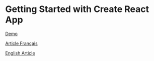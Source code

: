 # Getting Started with Create React App

[Demo](https://ermineaweb.github.io/bookmark-hook-tutorial/)

[Article Français](https://romainamichaud.com/les-hooks-en-pratique-favoris-localstorage)

[English Article](https://romainamichaud.com/en/hook-in-practice-system-favorites-localstorage)
